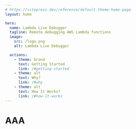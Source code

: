 ```yaml
---
# https://vitepress.dev/reference/default-theme-home-page
layout: home

hero:
  name: Lambda Live Debugger
  tagline: Remote debugging AWS Lambda functions
  image:
    src: /logo.png
    alt: Lambda Live Debugger

  actions:
    - theme: brand
      text: Getting Started
      link: /#getting-started
    - theme: alt
      text: Why?
      link: /#why
    - theme: alt
      text: How It Works?
      link: /#how-it-works
---
```


# AAA

<!--@include: ./README.md-->

